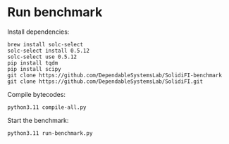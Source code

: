 # Run benchmark

Install dependencies:
```
brew install solc-select
solc-select install 0.5.12
solc-select use 0.5.12
pip install tqdm
pip install scipy
git clone https://github.com/DependableSystemsLab/SolidiFI-benchmark
git clone https://github.com/DependableSystemsLab/SolidiFI.git
```

Compile bytecodes:
```
python3.11 compile-all.py
```

Start the benchmark:
```
python3.11 run-benchmark.py
```